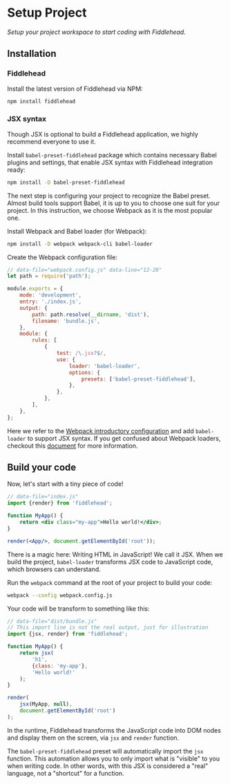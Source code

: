 # Setup Project

_Setup your project workspace to start coding with Fiddlehead._

## Installation

### Fiddlehead

Install the latest version of Fiddlehead via NPM:

```bash
npm install fiddlehead
```

### JSX syntax

Though JSX is optional to build a Fiddlehead application, we highly recommend everyone to use it.

Install `babel-preset-fiddlehead` package which contains necessary Babel plugins and settings,
that enable JSX syntax with Fiddlehead integration ready:

```bash
npm install -D babel-preset-fiddlehead
```

The next step is configuring your project to recognize the Babel preset.
Almost build tools support Babel, it is up to you to choose one suit for your project.
In this instruction, we choose Webpack as it is the most popular one.

Install Webpack and Babel loader (for Webpack):

```bash
npm install -D webpack webpack-cli babel-loader
```

Create the Webpack configuration file:

```js
// data-file="webpack.config.js" data-line="12-20"
let path = require('path');

module.exports = {
    mode: 'development',
    entry: './index.js',
    output: {
        path: path.resolve(__dirname, 'dist'),
        filename: 'bundle.js',
    },
    module: {
        rules: [
            {
                test: /\.jsx?$/,
                use: {
                    loader: 'babel-loader',
                    options: {
                        presets: ['babel-preset-fiddlehead'],
                    },
                },
            },
        ],
    },
};
```

Here we refer to the [Webpack introductory configuration](https://webpack.js.org/concepts/configuration/#introductory-configuration)
and add `babel-loader` to support JSX syntax.
If you get confused about Webpack loaders, checkout this [document](https://webpack.js.org/concepts/loaders/) for more information.

## Build your code

Now, let's start with a tiny piece of code!

```jsx
// data-file="index.js"
import {render} from 'fiddlehead';

function MyApp() {
    return <div class="my-app">Hello world!</div>;
}

render(<App/>, document.getElementById('root'));
```

There is a magic here: Writing HTML in JavaScript! We call it JSX.
When we build the project, `babel-loader` transforms JSX code to JavaScript code, which browsers can understand.

Run the `webpack` command at the root of your project to build your code:

```bash
webpack --config webpack.config.js
```

Your code will be transform to something like this:

```js
// data-file="dist/bundle.js"
// This import line is not the real output, just for illustration
import {jsx, render} from 'fiddlehead';

function MyApp() {
    return jsx(
        'h1',
        {class: 'my-app'},
        'Hello world!'
    );
}

render(
    jsx(MyApp, null),
    document.getElementById('root')
);
```

In the runtime, Fiddlehead transforms the JavaScript code into DOM nodes and display them on the screen, via `jsx` and `render` function.

The `babel-preset-fiddlehead` preset will automatically import the `jsx` function.
This automation allows you to only import what is "visible" to you when writing code.
In other words, with this JSX is considered a "real" language, not a "shortcut" for a function.
